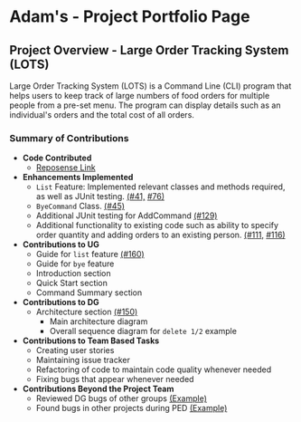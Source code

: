 # Adam's - Project Portfolio Page

## Project Overview - Large Order Tracking System (LOTS)

Large Order Tracking System (LOTS) is a Command Line (CLI) program that helps users to keep track of large numbers of 
food orders for multiple people from a pre-set menu. The program can display details such as an individual's orders and
the total cost of all orders.

### Summary of Contributions

* **Code Contributed**
    * [Reposense Link](https://nus-cs2113-ay2122s1.github.io/tp-dashboard/?search=&sort=totalCommits&sortWithin=title&timeframe=commit&mergegroup=&groupSelect=groupByAuthors&breakdown=true&checkedFileTypes=docs~functional-code~test-code~other&since=2021-09-25&tabOpen=true&tabType=authorship&tabAuthor=mohamad-adam8991&tabRepo=AY2122S1-CS2113-T13-2%2Ftp%5Bmaster%5D&authorshipIsMergeGroup=false&authorshipFileTypes=docs~functional-code~test-code&authorshipIsBinaryFileTypeChecked=false)
* **Enhancements Implemented**
  * `List` Feature: Implemented relevant classes and methods required, as well as JUnit testing. 
  [(#41,](https://github.com/AY2122S1-CS2113-T13-2/tp/pull/41) [#76)](https://github.com/AY2122S1-CS2113-T13-2/tp/pull/76)
  * `ByeCommand` Class. [(#45)](https://github.com/AY2122S1-CS2113-T13-2/tp/pull/45)
  * Additional JUnit testing for AddCommand [(#129)](https://github.com/AY2122S1-CS2113-T13-2/tp/pull/129)
  * Additional functionality to existing code such as ability to specify order quantity and adding orders to an existing
  person. [(#111,](https://github.com/AY2122S1-CS2113-T13-2/tp/pull/111)
  [#116)](https://github.com/AY2122S1-CS2113-T13-2/tp/pull/116)
* **Contributions to UG**
  * Guide for `list` feature [(#160)](https://github.com/AY2122S1-CS2113-T13-2/tp/pull/160)
  * Guide for `bye` feature
  * Introduction section
  * Quick Start section
  * Command Summary section
* **Contributions to DG**
  * Architecture section [(#150)](https://github.com/AY2122S1-CS2113-T13-2/tp/pull/150)
    * Main architecture diagram
    * Overall sequence diagram for `delete 1/2` example
* **Contributions to Team Based Tasks**
  * Creating user stories
  * Maintaining issue tracker
  * Refactoring of code to maintain code quality whenever needed
  * Fixing bugs that appear whenever needed
* **Contributions Beyond the Project Team**
  * Reviewed DG bugs of other groups [(Example)](https://github.com/nus-cs2113-AY2122S1/tp/pull/20#discussion_r738028904)
  * Found bugs in other projects during PED [(Example)](https://github.com/mohamad-adam8991/ped/issues)